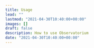 ```yaml
---
title: Usage
lead: ""
lastmod: "2021-04-30T10:40:00+00:00"
images: []
draft: false
description: How to use Observatorium
date: "2021-04-30T10:40:00+00:00"
---
```



